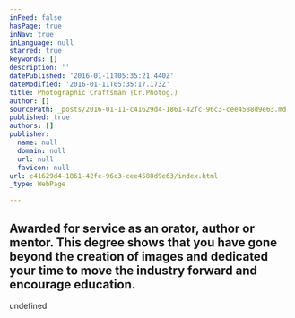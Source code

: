 ```yaml
---
inFeed: false
hasPage: true
inNav: true
inLanguage: null
starred: true
keywords: []
description: ''
datePublished: '2016-01-11T05:35:21.440Z'
dateModified: '2016-01-11T05:35:17.173Z'
title: Photographic Craftsman (Cr.Photog.)
author: []
sourcePath: _posts/2016-01-11-c41629d4-1861-42fc-96c3-cee4588d9e63.md
published: true
authors: []
publisher:
  name: null
  domain: null
  url: null
  favicon: null
url: c41629d4-1861-42fc-96c3-cee4588d9e63/index.html
_type: WebPage

---
```

## 

## Awarded for service as an orator, author or mentor. This degree shows that you have gone beyond the creation of images and dedicated your time to move the industry forward and encourage education.
undefined